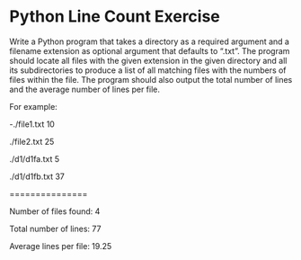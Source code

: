 # Python Line Count Exercise

Write a Python program that takes a directory as a required argument and a filename extension as optional argument that defaults to “.txt”. The program should locate all files with the given extension in the given directory and all its subdirectories to produce a list of all matching files with the numbers of files within the file. The program should also output the total number of lines and the average number of lines per file. 


For example:

-./file1.txt		10 

./file2.txt		25 

./d1/d1fa.txt	5 

./d1/d1fb.txt	37 

=============== 

Number of files found: 	4 

Total number of lines:		77 

Average lines per file:	19.25
